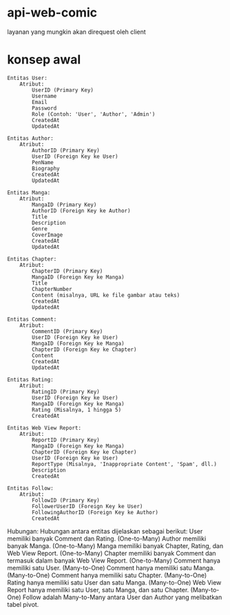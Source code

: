 # api-web-comic
layanan yang mungkin akan direquest oleh client

# konsep awal

    Entitas User:
        Atribut:
            UserID (Primary Key)
            Username
            Email
            Password
            Role (Contoh: 'User', 'Author', 'Admin')
            CreatedAt
            UpdatedAt

    Entitas Author:
        Atribut:
            AuthorID (Primary Key)
            UserID (Foreign Key ke User)
            PenName
            Biography
            CreatedAt
            UpdatedAt

    Entitas Manga:
        Atribut:
            MangaID (Primary Key)
            AuthorID (Foreign Key ke Author)
            Title
            Description
            Genre
            CoverImage
            CreatedAt
            UpdatedAt

    Entitas Chapter:
        Atribut:
            ChapterID (Primary Key)
            MangaID (Foreign Key ke Manga)
            Title
            ChapterNumber
            Content (misalnya, URL ke file gambar atau teks)
            CreatedAt
            UpdatedAt

    Entitas Comment:
        Atribut:
            CommentID (Primary Key)
            UserID (Foreign Key ke User)
            MangaID (Foreign Key ke Manga)
            ChapterID (Foreign Key ke Chapter)
            Content
            CreatedAt
            UpdatedAt

    Entitas Rating:
        Atribut:
            RatingID (Primary Key)
            UserID (Foreign Key ke User)
            MangaID (Foreign Key ke Manga)
            Rating (Misalnya, 1 hingga 5)
            CreatedAt

    Entitas Web View Report:
        Atribut:
            ReportID (Primary Key)
            MangaID (Foreign Key ke Manga)
            ChapterID (Foreign Key ke Chapter)
            UserID (Foreign Key ke User)
            ReportType (Misalnya, 'Inappropriate Content', 'Spam', dll.)
            Description
            CreatedAt

    Entitas Follow:
        Atribut:
            FollowID (Primary Key)
            FollowerUserID (Foreign Key ke User)
            FollowingAuthorID (Foreign Key ke Author)
            CreatedAt

Hubungan:
    Hubungan antara entitas dijelaskan sebagai berikut:
            User memiliki banyak Comment dan Rating. (One-to-Many)
            Author memiliki banyak Manga. (One-to-Many)
            Manga memiliki banyak Chapter, Rating, dan Web View Report. (One-to-Many)
            Chapter memiliki banyak Comment dan termasuk dalam banyak Web View Report. (One-to-Many)
            Comment hanya memiliki satu User. (Many-to-One)
            Comment hanya memiliki satu Manga. (Many-to-One)
            Comment hanya memiliki satu Chapter. (Many-to-One)
            Rating hanya memiliki satu User dan satu Manga. (Many-to-One)
            Web View Report hanya memiliki satu User, satu Manga, dan satu Chapter. (Many-to-One)
            Follow adalah Many-to-Many antara User dan Author yang melibatkan tabel pivot.
